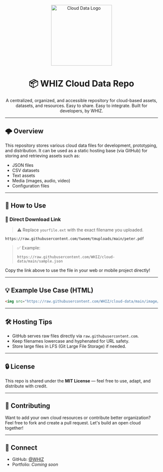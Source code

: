 <p align="center">
  <img src="logo.jpg" alt="Cloud Data Logo" width="200"/>
</p>

<h1 align="center">📦 WHIZ Cloud Data Repo</h1>

<p align="center">
  A centralized, organized, and accessible repository for cloud-based assets, datasets, and resources.  
  Easy to share. Easy to integrate. Built for developers, by WHIZ.
</p>

---

## 🌩️ Overview

This repository stores various cloud data files for development, prototyping, and distribution. It can be used as a static hosting base (via GitHub) for storing and retrieving assets such as:

* JSON files
* CSV datasets
* Text assets
* Media (images, audio, video)
* Configuration files

---

## 📅 How to Use

### 🔗 Direct Download Link

> ⚠️ Replace `yourfile.ext` with the exact filename you uploaded.

```plaintext
https://raw.githubusercontent.com/twoem/tmuploads/main/peter.pdf
```

> ✅ Example:
>
> ```plaintext
> https://raw.githubusercontent.com/WHIZ/cloud-data/main/sample.json
> ```

Copy the link above to use the file in your web or mobile project directly!

---

## 💡 Example Use Case (HTML)

```html
<img src="https://raw.githubusercontent.com/WHIZ/cloud-data/main/image/banner.jpg" alt="Banner" />
```

---

## 🛠️ Hosting Tips

* GitHub serves raw files directly via `raw.githubusercontent.com`.
* Keep filenames lowercase and hyphenated for URL safety.
* Store large files in LFS (Git Large File Storage) if needed.

---

## 🔒 License

This repo is shared under the **MIT License** — feel free to use, adapt, and distribute with credit.

---

## 🤝 Contributing

Want to add your own cloud resources or contribute better organization? Feel free to fork and create a pull request. Let's build an open cloud together!

---

## 📩 Connect

* GitHub: [@WHIZ](https://github.com/twoem)
* Portfolio: *Coming soon*
